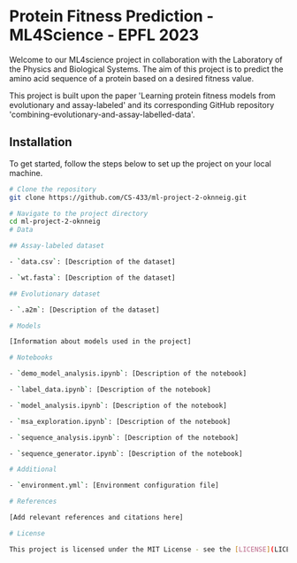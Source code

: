 # Protein Fitness Prediction - ML4Science - EPFL 2023

Welcome to our ML4science project in collaboration with the Laboratory of the Physics and Biological Systems. The aim of this project is to predict the amino acid sequence of a protein based on a desired fitness value.

This project is built upon the paper 'Learning protein fitness models from evolutionary and assay-labeled' and its corresponding GitHub repository 'combining-evolutionary-and-assay-labelled-data'.

## Installation

To get started, follow the steps below to set up the project on your local machine.

```bash
# Clone the repository
git clone https://github.com/CS-433/ml-project-2-oknneig.git

# Navigate to the project directory
cd ml-project-2-oknneig
# Data

## Assay-labeled dataset

- `data.csv`: [Description of the dataset]

- `wt.fasta`: [Description of the dataset]

## Evolutionary dataset

- `.a2m`: [Description of the dataset]

# Models

[Information about models used in the project]

# Notebooks

- `demo_model_analysis.ipynb`: [Description of the notebook]

- `label_data.ipynb`: [Description of the notebook]

- `model_analysis.ipynb`: [Description of the notebook]

- `msa_exploration.ipynb`: [Description of the notebook]

- `sequence_analysis.ipynb`: [Description of the notebook]

- `sequence_generator.ipynb`: [Description of the notebook]

# Additional

- `environment.yml`: [Environment configuration file]

# References

[Add relevant references and citations here]

# License

This project is licensed under the MIT License - see the [LICENSE](LICENSE) file for details.
